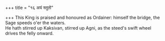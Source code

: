 +++
title = "१६ अयं स्तुतो"

+++
This King is praised and honoured as Ordainer: himself the bridge, the Sage speeds o'er the waters.  
     He hath stirred up Kaksivan, stirred up Agni, as the steed's swift wheel drives the felly onward.